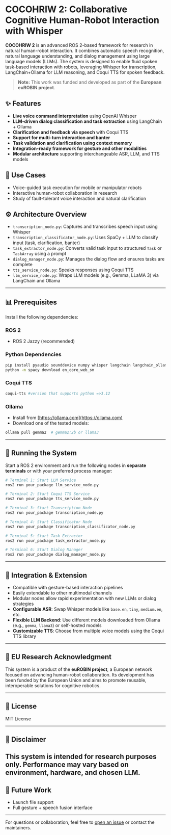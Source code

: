 # COCOHRIW 2: Collaborative Cognitive Human-Robot Interaction with Whisper

**COCOHRIW 2** is an advanced ROS 2-based framework for research in natural human-robot interaction. It combines automatic speech recognition, natural language understanding, and dialog management using large language models (LLMs). The system is designed to enable fluid spoken task-based interaction with robots, leveraging Whisper for transcription, LangChain+Ollama for LLM reasoning, and Coqui TTS for spoken feedback.

> **Note:** This work was funded and developed as part of the **European euROBIN project**.


## ✨ Features

* **Live voice command interpretation** using OpenAI Whisper
* **LLM-driven dialog classification and task extraction** using LangChain + Ollama
* **Clarification and feedback via speech** with Coqui TTS
* **Support for multi-turn interaction and banter**
* **Task validation and clarification using context memory**
* **Integration-ready framework for gesture and other modalities**
* **Modular architecture** supporting interchangeable ASR, LLM, and TTS models


## 🚀 Use Cases

* Voice-guided task execution for mobile or manipulator robots
* Interactive human-robot collaboration in research
* Study of fault-tolerant voice interaction and natural clarification

## ⚙️ Architecture Overview

* `transcription_node.py`: Captures and transcribes speech input using Whisper
* `transcription_classificator_node.py`: Uses SpaCy + LLM to classify input (task, clarification, banter)
* `task_extractor_node.py`: Converts valid task input to structured `Task` or `TaskArray` using a prompt
* `dialog_manager_node.py`: Manages the dialog flow and ensures tasks are complete
* `tts_service_node.py`: Speaks responses using Coqui TTS
* `llm_service_node.py`: Wraps LLM models (e.g., Gemma, LLaMA 3) via LangChain and Ollama

---

## 📊 Prerequisites

Install the following dependencies:

### ROS 2

* ROS 2 Jazzy (recommended)

### Python Dependencies

```bash
pip install pyaudio sounddevice numpy whisper langchain langchain_ollama spacy pydantic rapidfuzz webrtcvad
python -m spacy download en_core_web_sm
```

### Coqui TTS

```bash
coqui-tts #version that supports python =>3.12
```

### Ollama

* Install from [https://ollama.com](https://ollama.com)
* Download one of the tested models:

```bash
ollama pull gemma2  # gemma2:2b or llama3
```

---

## 🚧 Running the System

Start a ROS 2 environment and run the following nodes in **separate terminals** or with your preferred process manager:

```bash
# Terminal 1: Start LLM Service
ros2 run your_package llm_service_node.py

# Terminal 2: Start Coqui TTS Service
ros2 run your_package tts_service_node.py

# Terminal 3: Start Transcription Node
ros2 run your_package transcription_node.py

# Terminal 4: Start Classificator Node
ros2 run your_package transcription_classificator_node.py

# Terminal 5: Start Task Extractor
ros2 run your_package task_extractor_node.py

# Terminal 6: Start Dialog Manager
ros2 run your_package dialog_manager_node.py
```

---

## 🔗 Integration & Extension

* Compatible with gesture-based interaction pipelines
* Easily extendable to other multimodal channels
* Modular nodes allow rapid experimentation with new LLMs or dialog strategies
* **Configurable ASR**: Swap Whisper models like `base.en`, `tiny`, `medium.en`, etc.
* **Flexible LLM Backend**: Use different models downloaded from Ollama (e.g., `gemma`, `llama3`) or self-hosted models
* **Customizable TTS**: Choose from multiple voice models using the Coqui TTS library

---

## 🚀 EU Research Acknowledgment

This system is a product of the **euROBIN project**, a European network focused on advancing human-robot collaboration. Its development has been funded by the European Union and aims to promote reusable, interoperable solutions for cognitive robotics.

---

## 📄 License

MIT License

---

## 🚫 Disclaimer

This system is intended for **research purposes only**. Performance may vary based on environment, hardware, and chosen LLM.
---

## 📆 Future Work

* Launch file support
* Full gesture + speech fusion interface
---

For questions or collaboration, feel free to [open an issue](https://github.com/SUT-robotics-HRI-Lab/COCOHRIW_speech_interaction/issues) or contact the maintainers.
